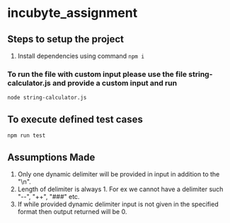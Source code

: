 # incubyte_assignment

## Steps to setup the project
1. Install dependencies using command `npm i`

### To run the file with custom input please use the file string-calculator.js and provide a custom input and run 

    node string-calculator.js

## To execute defined test cases

    npm run test


## Assumptions Made

1. Only one dynamic delimiter will be provided in input in addition to the "\n".
2. Length of delimiter is always 1. For ex we cannot have a delimiter such "--", "++", "###" etc.
3. If while provided dynamic delimiter input is not given in the specified format then output returned will be 0.